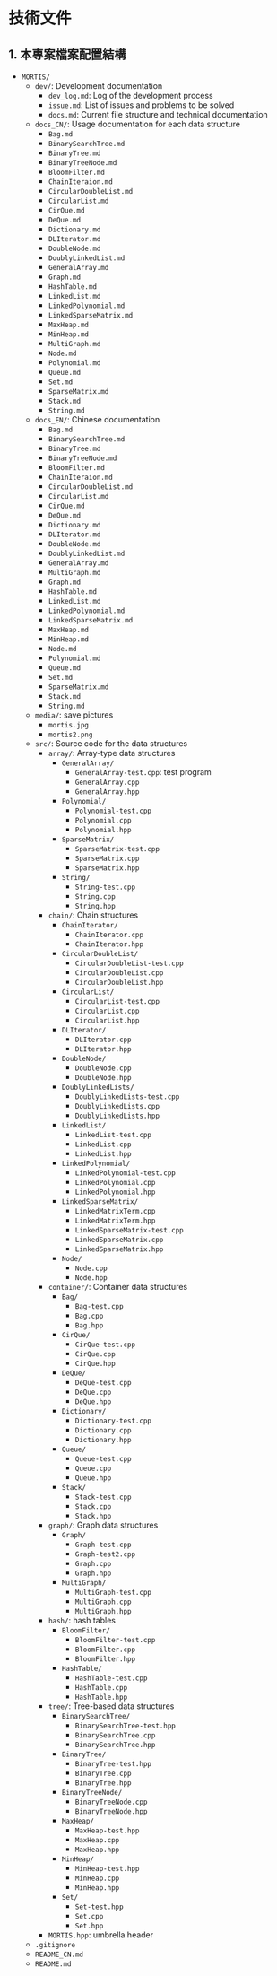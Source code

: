 # 技術文件

## 1. 本專案檔案配置結構

- `MORTIS/`
    - `dev/`: Development documentation
        - `dev_log.md`: Log of the development process
        - `issue.md`: List of issues and problems to be solved
        - `docs.md`: Current file structure and technical documentation
    - `docs_CN/`: Usage documentation for each data structure
        - `Bag.md`
        - `BinarySearchTree.md`
        - `BinaryTree.md`
        - `BinaryTreeNode.md`
        - `BloomFilter.md`
        - `ChainIteraion.md`
        - `CircularDoubleList.md`
        - `CircularList.md`
        - `CirQue.md`
        - `DeQue.md`
        - `Dictionary.md`
        - `DLIterator.md`
        - `DoubleNode.md`
        - `DoublyLinkedList.md`
        - `GeneralArray.md`
        - `Graph.md`
        - `HashTable.md`
        - `LinkedList.md`
        - `LinkedPolynomial.md`
        - `LinkedSparseMatrix.md`
        - `MaxHeap.md`
        - `MinHeap.md`
        - `MultiGraph.md`
        - `Node.md`
        - `Polynomial.md`
        - `Queue.md`
        - `Set.md`
        - `SparseMatrix.md`
        - `Stack.md`
        - `String.md`
    - `docs_EN/`: Chinese documentation
        - `Bag.md`
        - `BinarySearchTree.md`
        - `BinaryTree.md`
        - `BinaryTreeNode.md`
        - `BloomFilter.md`
        - `ChainIteraion.md`
        - `CircularDoubleList.md`
        - `CircularList.md`
        - `CirQue.md`
        - `DeQue.md`
        - `Dictionary.md`
        - `DLIterator.md`
        - `DoubleNode.md`
        - `DoublyLinkedList.md`
        - `GeneralArray.md`
        - `MultiGraph.md`
        - `Graph.md`
        - `HashTable.md`
        - `LinkedList.md`
        - `LinkedPolynomial.md`
        - `LinkedSparseMatrix.md`
        - `MaxHeap.md`
        - `MinHeap.md`
        - `Node.md`
        - `Polynomial.md`
        - `Queue.md`
        - `Set.md`
        - `SparseMatrix.md`
        - `Stack.md`
        - `String.md`
    - `media/`: save pictures
        - `mortis.jpg`
        - `mortis2.png`
    - `src/`: Source code for the data structures
        - `array/`: Array-type data structures
            - `GeneralArray/`
                - `GeneralArray-test.cpp`: test program 
                - `GeneralArray.cpp`
                - `GeneralArray.hpp`
            - `Polynomial/`
                - `Polynomial-test.cpp`
                - `Polynomial.cpp`
                - `Polynomial.hpp`
            - `SparseMatrix/`
                - `SparseMatrix-test.cpp`
                - `SparseMatrix.cpp`
                - `SparseMatrix.hpp`
            - `String/`
                - `String-test.cpp`
                - `String.cpp`
                - `String.hpp`
        - `chain/`: Chain structures
            - `ChainIterator/`
                - `ChainIterator.cpp`
                - `ChainIterator.hpp`
            - `CircularDoubleList/`
                - `CircularDoubleList-test.cpp`
                - `CircularDoubleList.cpp`
                - `CircularDoubleList.hpp`
            - `CircularList/`
                - `CircularList-test.cpp`
                - `CircularList.cpp`
                - `CircularList.hpp`
            - `DLIterator/`
                - `DLIterator.cpp`
                - `DLIterator.hpp`
            - `DoubleNode/`
                - `DoubleNode.cpp`
                - `DoubleNode.hpp`
            - `DoublyLinkedLists/`
                - `DoublyLinkedLists-test.cpp`
                - `DoublyLinkedLists.cpp`
                - `DoublyLinkedLists.hpp`
            - `LinkedList/`
                - `LinkedList-test.cpp`
                - `LinkedList.cpp`
                - `LinkedList.hpp`
            - `LinkedPolynomial/`
                - `LinkedPolynomial-test.cpp`
                - `LinkedPolynomial.cpp`
                - `LinkedPolynomial.hpp`
            - `LinkedSparseMatrix/`
                - `LinkedMatrixTerm.cpp`
                - `LinkedMatrixTerm.hpp`
                - `LinkedSparseMatrix-test.cpp`
                - `LinkedSparseMatrix.cpp`
                - `LinkedSparseMatrix.hpp`
            - `Node/`
                - `Node.cpp`
                - `Node.hpp`
        - `container/`: Container data structures
            - `Bag/`
                - `Bag-test.cpp`
                - `Bag.cpp`
                - `Bag.hpp`
            - `CirQue/`
                - `CirQue-test.cpp`
                - `CirQue.cpp`
                - `CirQue.hpp`
            - `DeQue/`
                - `DeQue-test.cpp`
                - `DeQue.cpp`
                - `DeQue.hpp`
            - `Dictionary/`
                - `Dictionary-test.cpp`
                - `Dictionary.cpp`
                - `Dictionary.hpp`
            - `Queue/`
                - `Queue-test.cpp`
                - `Queue.cpp`
                - `Queue.hpp`
            - `Stack/`
                - `Stack-test.cpp`
                - `Stack.cpp`
                - `Stack.hpp`
        - `graph/`: Graph data structures
            - `Graph/`
              - `Graph-test.cpp`
              - `Graph-test2.cpp`
              - `Graph.cpp`
              - `Graph.hpp`
            - `MultiGraph/`
              - `MultiGraph-test.cpp`
              - `MultiGraph.cpp`
              - `MultiGraph.hpp`
        - `hash/`: hash tables
            - `BloomFilter/`
                - `BloomFilter-test.cpp`
                - `BloomFilter.cpp`
                - `BloomFilter.hpp`
            - `HashTable/`
                - `HashTable-test.cpp`
                - `HashTable.cpp`
                - `HashTable.hpp`
        - `tree/`: Tree-based data structures
            - `BinarySearchTree/`
                - `BinarySearchTree-test.hpp`
                - `BinarySearchTree.cpp`
                - `BinarySearchTree.hpp`
            - `BinaryTree/`
                - `BinaryTree-test.hpp`
                - `BinaryTree.cpp`
                - `BinaryTree.hpp`
            - `BinaryTreeNode/`
                - `BinaryTreeNode.cpp`
                - `BinaryTreeNode.hpp`
            - `MaxHeap/`
                - `MaxHeap-test.hpp`
                - `MaxHeap.cpp`
                - `MaxHeap.hpp`
            - `MinHeap/`
                - `MinHeap-test.hpp`
                - `MinHeap.cpp`
                - `MinHeap.hpp`
            - `Set/`
                - `Set-test.hpp`
                - `Set.cpp`
                - `Set.hpp`
        - `MORTIS.hpp`: umbrella header
    - `.gitignore`
    - `README_CN.md`
    - `README.md`